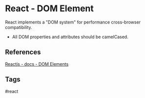 # React - DOM Element 

React implements a "DOM system" for performance cross-browser compatibility.

* All DOM properties and attributes should be camelCased.   

## References
[Reactjs - docs - DOM Elements](https://reactjs.org/docs/dom-elements.html)
## Tags
#react
